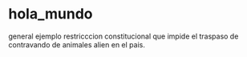 # hola_mundo
general
ejemplo
restricccion constitucional que impide el traspaso de contravando de animales alien  en el pais.
